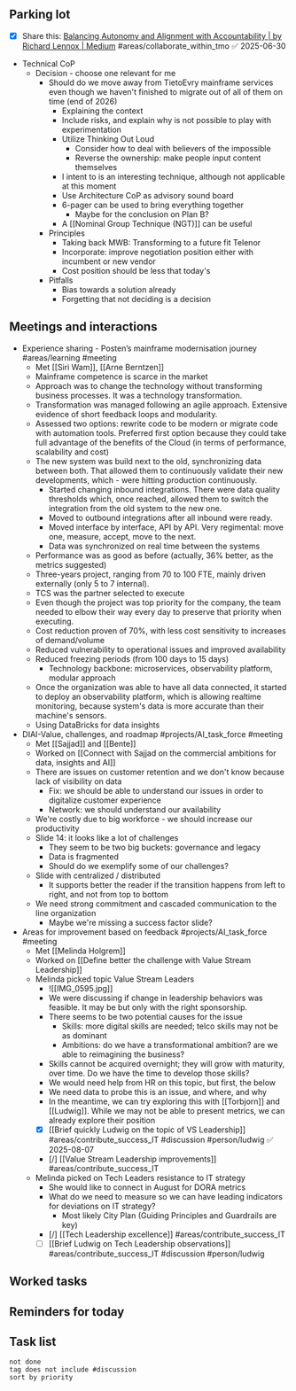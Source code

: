 ## Parking lot
- [x] Share this: [Balancing Autonomy and Alignment with Accountability | by Richard Lennox | Medium](https://medium.com/@richardlennox/balancing-autonomy-and-alignment-with-accountability-3a0dabe98a95) #areas/collaborate_within_tmo ✅ 2025-06-30
- Technical CoP
	- Decision - choose one relevant for me
		- Should do we move away from TietoEvry mainframe services even though we haven't finished to migrate out of all of them on time (end of 2026)
			- Explaining the context 
			- Include risks, and explain why is not possible to play with experimentation
			- Utilize Thinking Out Loud 
				- Consider how to deal with believers of the impossible
				- Reverse the ownership: make people input content themselves
			- I intent to is an interesting technique, although not applicable at this moment
			- Use Architecture CoP as advisory sound board
			- 6-pager can be used to bring everything together
				- Maybe for the conclusion on Plan B?
			- A [[Nominal Group Technique (NGT)]] can be useful
		- Principles
			- Taking back MWB: Transforming to a future fit Telenor
			- Incorporate: improve negotiation position either with incumbent or new vendor
			- Cost position should be less that today's
		- Pitfalls
			- Bias towards a solution already
			- Forgetting that not deciding is a decision
## Meetings and interactions
- Experience sharing - Posten’s mainframe modernisation journey #areas/learning  #meeting 
	- Met [[Siri Wam]], [[Arne Berntzen]]
	- Mainframe competence is scarce in the market
	- Approach was to change the technology without transforming business processes. It was a technology transformation.
	- Transformation was managed following an agile approach. Extensive evidence of short feedback loops and modularity.
	- Assessed two options: rewrite code to be modern or migrate code with automation tools. Preferred first option because they could take full advantage of the benefits of the Cloud (in terms of performance, scalability and cost)
	- The new system was build next to the old, synchronizing data between both. That allowed them to continuously validate their new developments, which 	- were hitting production continuously.
		- Started changing inbound integrations. There were data quality thresholds which, once reached, allowed them to switch the integration from the old system to the new one.
		- Moved to outbound integrations after all inbound were ready.
		- Moved interface by interface, API by API. Very regimental: move one, measure, accept, move to the next.
		- Data was synchronized on real time between the systems
	- Performance was as good as before (actually, 36% better, as the metrics suggested)
	- Three-years project, ranging from 70 to 100 FTE, mainly driven externally (only 5 to 7 internal).
	- TCS was the partner selected to execute
	- Even though the project was top priority for the company, the team needed to elbow their way every day to preserve that priority when executing.
	- Cost reduction proven of 70%, with less cost sensitivity to increases of demand/volume
	- Reduced vulnerability to operational issues and improved availability
	- Reduced freezing periods (from 100 days to 15 days)
		- Technology backbone: microservices, observability platform, modular approach
	- Once the organization was able to have all data connected, it started to deploy an observability platform, which is allowing realtime monitoring, because system's data is more accurate than their machine's sensors.
	- Using DataBricks for data insights
- DIAI-Value, challenges, and roadmap #projects/AI_task_force  #meeting 
	- Met [[Sajjad]] and [[Bente]]
	- Worked on [[Connect with Sajjad on the commercial ambitions for data, insights and AI]]
	- There are issues on customer retention and we don't know because lack of visibility on data
		- Fix: we should be able to understand our issues in order to digitalize customer experience
		- Network: we should understand our availability
	- We're costly due to big workforce - we should increase our productivity
	- Slide 14: it looks like a lot of challenges
		- They seem to be two big buckets: governance and legacy
		- Data is fragmented
		- Should do we exemplify some of our challenges?
	- Slide with centralized / distributed
		- It supports better the reader if the transition happens from left to right, and not from top to bottom
	- We need strong commitment and cascaded communication to the line organization
		- Maybe we're missing a success factor slide?
- Areas for improvement based on feedback #projects/AI_task_force  #meeting 
	- Met [[Melinda Holgrem]]
	- Worked on [[Define better the challenge with Value Stream Leadership]]
	- Melinda picked topic Value Stream Leaders
		- ![[IMG_0595.jpg]]
		- We were discussing if change in leadership behaviors was feasible. It may be but only with the right sponsorship.
		- There seems to be two potential causes for the issue
			- Skills: more digital skills are needed; telco skills may not be as dominant 
			- Ambitions: do we have a transformational ambition? are we able to reimagining the business?
		- Skills cannot be acquired overnight; they will grow with maturity, over time. Do we have the time to develop those skills?
		- We would need help from HR on this topic, but first, the below
		- We need data to probe this is an issue, and where, and why
		- In the meantime, we can try exploring this with [[Torbjorn]] and [[Ludwig]]. While we may not be able to present metrics, we can already explore their position
		- [x] [[Brief quickly Ludwig on the topic of VS Leadership]] #areas/contribute_success_IT #discussion #person/ludwig ✅ 2025-08-07
		- [/] [[Value Stream Leadership improvements]] #areas/contribute_success_IT
	- Melinda picked on Tech Leaders resistance to IT strategy
		- She would like to connect in August for DORA metrics
		- What do we need to measure so we can have leading indicators for deviations on IT strategy?
			- Most likely City Plan (Guiding Principles and Guardrails are key)
		- [/] [[Tech Leadership excellence]] #areas/contribute_success_IT
		- [ ] [[Brief Ludwig on Tech Leadership observations]] #areas/contribute_success_IT  #discussion  #person/ludwig 
## Worked tasks

## Reminders for today

## Task list

```tasks
not done
tag does not include #discussion 
sort by priority
```
